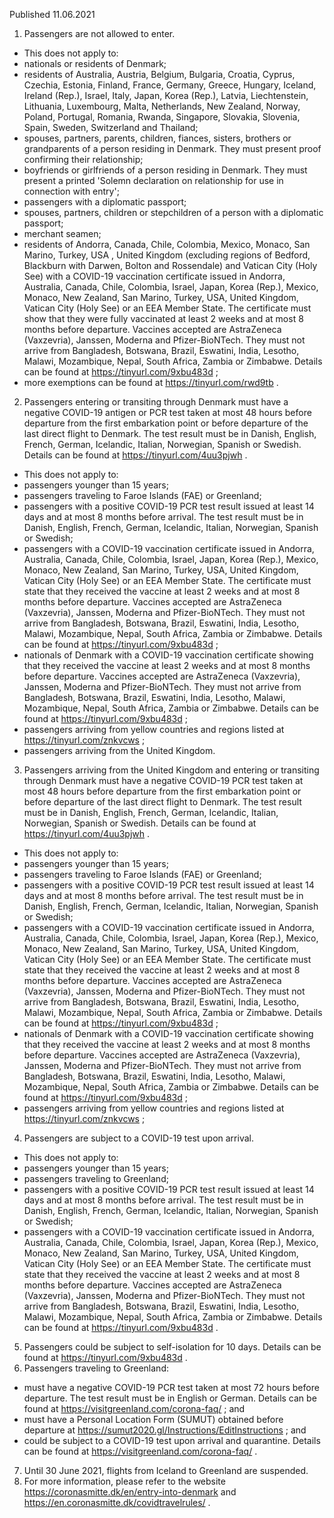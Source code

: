 Published 11.06.2021
1. Passengers are not allowed to enter.
- This does not apply to:
- nationals or residents of Denmark;
- residents of Australia, Austria, Belgium, Bulgaria, Croatia, Cyprus, Czechia, Estonia, Finland, France, Germany, Greece, Hungary, Iceland, Ireland (Rep.), Israel, Italy, Japan, Korea (Rep.), Latvia, Liechtenstein, Lithuania, Luxembourg, Malta, Netherlands, New Zealand, Norway, Poland, Portugal, Romania, Rwanda, Singapore, Slovakia, Slovenia, Spain, Sweden, Switzerland and Thailand;
- spouses, partners, parents, children, fiances, sisters, brothers or grandparents of a person residing in Denmark. They must present proof confirming their relationship;
- boyfriends or girlfriends of a person residing in Denmark. They must present a printed 'Solemn declaration on relationship for use in connection with entry';
- passengers with a diplomatic passport;
- spouses, partners, children or stepchildren of a person with a diplomatic passport;
- merchant seamen;
- residents of Andorra, Canada, Chile, Colombia, Mexico, Monaco, San Marino, Turkey, USA , United Kingdom (excluding regions of Bedford, Blackburn with Darwen, Bolton and Rossendale) and Vatican City (Holy See) with a COVID-19 vaccination certificate issued in Andorra, Australia, Canada, Chile, Colombia, Israel, Japan, Korea (Rep.), Mexico, Monaco, New Zealand, San Marino, Turkey, USA, United Kingdom, Vatican City (Holy See) or an EEA Member State. The certificate must show that they were fully vaccinated at least 2 weeks and at most 8 months before departure. Vaccines accepted are AstraZeneca (Vaxzevria), Janssen, Moderna and Pfizer-BioNTech. They must not arrive from Bangladesh, Botswana, Brazil, Eswatini, India, Lesotho, Malawi, Mozambique, Nepal, South Africa, Zambia or Zimbabwe. Details can be found at <a href="https://tinyurl.com/9xbu483d">https://tinyurl.com/9xbu483d</a> ;
- more exemptions can be found at <a href="https://tinyurl.com/rwd9tb">https://tinyurl.com/rwd9tb</a> .
2. Passengers entering or transiting through Denmark must have a negative COVID-19 antigen or PCR test taken at most 48 hours before departure from the first embarkation point or before departure of the last direct flight to Denmark. The test result must be in Danish, English, French, German, Icelandic, Italian, Norwegian, Spanish or Swedish. Details can be found at <a target="_blank" href="https://tinyurl.com/4uu3pjwh">https://tinyurl.com/4uu3pjwh</a> .
- This does not apply to:
- passengers younger than 15 years;
- passengers traveling to Faroe Islands (FAE) or Greenland;
- passengers with a positive COVID-19 PCR test result issued at least 14 days and at most 8 months before arrival. The test result must be in Danish, English, French, German, Icelandic, Italian, Norwegian, Spanish or Swedish; 
- passengers with a COVID-19 vaccination certificate issued in Andorra, Australia, Canada, Chile, Colombia, Israel, Japan, Korea (Rep.), Mexico, Monaco, New Zealand, San Marino, Turkey, USA, United Kingdom, Vatican City (Holy See) or an EEA Member State. The certificate must state that they received the vaccine at least 2 weeks and at most 8 months before departure. Vaccines accepted are AstraZeneca (Vaxzevria), Janssen, Moderna and Pfizer-BioNTech. They must not arrive from Bangladesh, Botswana, Brazil, Eswatini, India, Lesotho, Malawi, Mozambique, Nepal, South Africa, Zambia or Zimbabwe. Details can be found at <a target="_blank" href="https://tinyurl.com/9xbu483d">https://tinyurl.com/9xbu483d</a> ;
- nationals of Denmark with a COVID-19 vaccination certificate showing that they received the vaccine at least 2 weeks and at most 8 months before departure. Vaccines accepted are AstraZeneca (Vaxzevria), Janssen, Moderna and Pfizer-BioNTech. They must not arrive from Bangladesh, Botswana, Brazil, Eswatini, India, Lesotho, Malawi, Mozambique, Nepal, South Africa, Zambia or Zimbabwe. Details can be found at <a href="https://tinyurl.com/9xbu483d">https://tinyurl.com/9xbu483d</a> ;
- passengers arriving from yellow countries and regions listed at <a href="https://tinyurl.com/znkvcws">https://tinyurl.com/znkvcws</a> ;
- passengers arriving from the United Kingdom.
3. Passengers arriving from the United Kingdom and entering or transiting through Denmark must have a negative COVID-19 PCR test taken at most 48 hours before departure from the first embarkation point or before departure of the last direct flight to Denmark. The test result must be in Danish, English, French, German, Icelandic, Italian, Norwegian, Spanish or Swedish. Details can be found at <a target="_blank" href="https://tinyurl.com/4uu3pjwh">https://tinyurl.com/4uu3pjwh</a> . 
- This does not apply to:
- passengers younger than 15 years;
- passengers traveling to Faroe Islands (FAE) or Greenland;
- passengers with a positive COVID-19 PCR test result issued at least 14 days and at most 8 months before arrival. The test result must be in Danish, English, French, German, Icelandic, Italian, Norwegian, Spanish or Swedish; 
- passengers with a COVID-19 vaccination certificate issued in Andorra, Australia, Canada, Chile, Colombia, Israel, Japan, Korea (Rep.), Mexico, Monaco, New Zealand, San Marino, Turkey, USA, United Kingdom, Vatican City (Holy See) or an EEA Member State. The certificate must state that they received the vaccine at least 2 weeks and at most 8 months before departure. Vaccines accepted are AstraZeneca (Vaxzevria), Janssen, Moderna and Pfizer-BioNTech. They must not arrive from Bangladesh, Botswana, Brazil, Eswatini, India, Lesotho, Malawi, Mozambique, Nepal, South Africa, Zambia or Zimbabwe. Details can be found at <a target="_blank" href="https://tinyurl.com/9xbu483d">https://tinyurl.com/9xbu483d</a> ;
- nationals of Denmark with a COVID-19 vaccination certificate showing that they received the vaccine at least 2 weeks and at most 8 months before departure. Vaccines accepted are AstraZeneca (Vaxzevria), Janssen, Moderna and Pfizer-BioNTech. They must not arrive from Bangladesh, Botswana, Brazil, Eswatini, India, Lesotho, Malawi, Mozambique, Nepal, South Africa, Zambia or Zimbabwe. Details can be found at <a href="https://tinyurl.com/9xbu483d">https://tinyurl.com/9xbu483d</a> ;
- passengers arriving from yellow countries and regions listed at <a href="https://tinyurl.com/znkvcws">https://tinyurl.com/znkvcws</a> ;
4. Passengers are subject to a COVID-19 test upon arrival.
- This does not apply to:
- passengers younger than 15 years;
- passengers traveling to Greenland;
- passengers with a positive COVID-19 PCR test result issued at least 14 days and at most 8 months before arrival. The test result must be in Danish, English, French, German, Icelandic, Italian, Norwegian, Spanish or Swedish;
- passengers with a COVID-19 vaccination certificate issued in Andorra, Australia, Canada, Chile, Colombia, Israel, Japan, Korea (Rep.), Mexico, Monaco, New Zealand, San Marino, Turkey, USA, United Kingdom, Vatican City (Holy See) or an EEA Member State. The certificate must state that they received the vaccine at least 2 weeks and at most 8 months before departure. Vaccines accepted are AstraZeneca (Vaxzevria), Janssen, Moderna and Pfizer-BioNTech. They must not arrive from Bangladesh, Botswana, Brazil, Eswatini, India, Lesotho, Malawi, Mozambique, Nepal, South Africa, Zambia or Zimbabwe. Details can be found at <a href="https://tinyurl.com/9xbu483d">https://tinyurl.com/9xbu483d</a> . 
5. Passengers could be subject to self-isolation for 10 days. Details can be found at <a href="https://tinyurl.com/9xbu483d">https://tinyurl.com/9xbu483d</a> .
6. Passengers traveling to Greenland:
- must have a negative COVID-19 PCR test taken at most 72 hours before departure. The test result must be in English or German. Details can be found at <a href="https://visitgreenland.com/corona-faq/">https://visitgreenland.com/corona-faq/</a> ; and
- must have a Personal Location Form (SUMUT) obtained before departure at <a href="https://sumut2020.gl/Instructions/EditInstructions">https://sumut2020.gl/Instructions/EditInstructions</a> ; and
- could be subject to a COVID-19 test upon arrival and quarantine. Details can be found at <a href="https://visitgreenland.com/corona-faq/">https://visitgreenland.com/corona-faq/</a> .
7. Until 30 June 2021, flights from Iceland to Greenland are suspended.
8. For more information, please refer to the website <a href="https://coronasmitte.dk/en/entry-into-denmark">https://coronasmitte.dk/en/entry-into-denmark</a> and <a href="https://en.coronasmitte.dk/covidtravelrules/">https://en.coronasmitte.dk/covidtravelrules/</a> .

